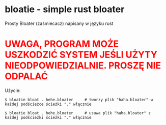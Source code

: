 # bloatie - simple rust bloater

Prosty Bloater (zaśmiecacz) napisany w języku rust

# <span style="color:red">**UWAGA, PROGRAM MOŻE USZKODZIĆ SYSTEM JEŚLI UŻYTY NIEODPOWIEDZIALNIE. PROSZĘ NIE ODPALAĆ**</span>

Użycie:

```$ bloatie bloat . hehe.bloater     # tworzy plik "haha.bloater" w każdej podścieżce ścieżki "." włącznie```

```$ bloatie bloat . hehe.bloater     # usuwa plik "haha.bloater" z każdej podścieżki ścieżki "." włącznie```

